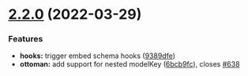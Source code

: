 # [2.2.0](http://github.com/couchbaselabs/node-ottoman/compare/v2.1.0...v2.2.0) (2022-03-29)


### Features

* **hooks:** trigger embed schema hooks ([9389dfe](http://github.com/couchbaselabs/node-ottoman/commit/9389dfefe9ea49cb9f302152abeb24da9f391c80))
* **ottoman:** add support for nested modelKey ([6bcb9fc](http://github.com/couchbaselabs/node-ottoman/commit/6bcb9fc9dee7084ff259b2db8660326cb946a8a7)), closes [#638](http://github.com/couchbaselabs/node-ottoman/issues/638)
